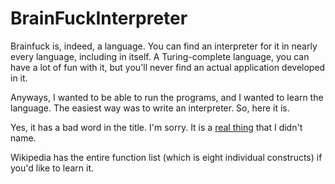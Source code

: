 # BrainFuckInterpreter
Brainfuck is, indeed, a language. You can find an interpreter for it in nearly every language, including in itself. A Turing-complete language, you can have a lot of fun with it, but you'll never find an actual application developed in it.

Anyways, I wanted to be able to run the programs, and I wanted to learn the language. The easiest way was to write an interpreter. So, here it is.

Yes, it has a bad word in the title. I'm sorry. It is a [real thing](https://en.wikipedia.org/wiki/Brainfuck) that I didn't name.

Wikipedia has the entire function list (which is eight individual constructs) if you'd like to learn it.
